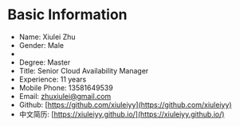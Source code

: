 # Basic Information

 - Name: Xiulei Zhu
 - Gender: Male
 - 
 - Degree: Master
 - Title: Senior Cloud Availability Manager
 - Experience: 11 years
 - Mobile Phone: 13581649539
 - Email: <zhuxiulei@gmail.com>
 - Github: [https://github.com/xiuleiyy](https://github.com/xiuleiyy)
 - 中文简历: [https://xiuleiyy.github.io/](https://xiuleiyy.github.io/)


